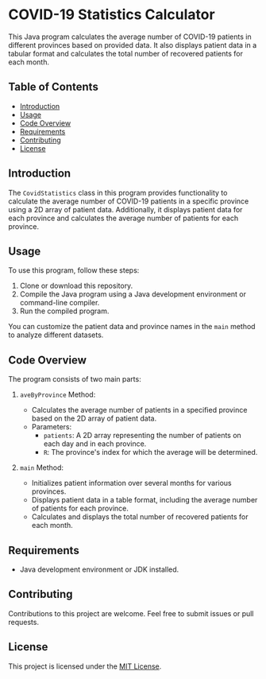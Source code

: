 # COVID-19 Statistics Calculator

This Java program calculates the average number of COVID-19 patients in different provinces based on provided data. It also displays patient data in a tabular format and calculates the total number of recovered patients for each month.

## Table of Contents

- [Introduction](#introduction)
- [Usage](#usage)
- [Code Overview](#code-overview)
- [Requirements](#requirements)
- [Contributing](#contributing)
- [License](#license)

## Introduction

The `CovidStatistics` class in this program provides functionality to calculate the average number of COVID-19 patients in a specific province using a 2D array of patient data. Additionally, it displays patient data for each province and calculates the average number of patients for each province.

## Usage

To use this program, follow these steps:

1. Clone or download this repository.
2. Compile the Java program using a Java development environment or command-line compiler.
3. Run the compiled program.

You can customize the patient data and province names in the `main` method to analyze different datasets.

## Code Overview

The program consists of two main parts:

1. `aveByProvince` Method:
   - Calculates the average number of patients in a specified province based on the 2D array of patient data.
   - Parameters:
     - `patients`: A 2D array representing the number of patients on each day and in each province.
     - `R`: The province's index for which the average will be determined.

2. `main` Method:
   - Initializes patient information over several months for various provinces.
   - Displays patient data in a table format, including the average number of patients for each province.
   - Calculates and displays the total number of recovered patients for each month.

## Requirements

- Java development environment or JDK installed.

## Contributing

Contributions to this project are welcome. Feel free to submit issues or pull requests.

## License

This project is licensed under the [MIT License](LICENSE).
